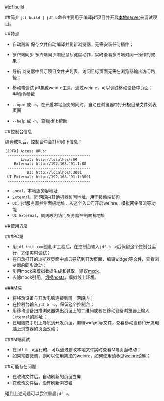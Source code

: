 #jdf build

##简介
`jdf build | jdf b`命令主要用于编译jdf项目并开启[本地server](a_tool_server.md)来调试项目。

##特点
* 自动刷新
    保存文件自动编译并刷新浏览器，无需安装任何插件；
* 多终端同步
    多终端同步响应鼠标键盘动作，实时查看多终端对同一操作的效果；
* 导航
    浏览器中显示项目文件夹列表，访问目标页面无需在浏览器输出访问路径；
* 移动端调试
    jdf集成weinre工具，通过weinre，可以调试移动设备中页面；
##命令参数

* `--open` 或 `-o`，在开启本地服务的同时，自动在浏览器中打开根目录文件列表页面
* `--help` 或 `-h`，查看jdf b帮助

##控制台信息

编译成功后，控制台中会打印如下信息：

    [JDFX] Access URLs:
     --------------------------------------
           Local: http://localhost:80
        External: http://192.168.191.1:80
     --------------------------------------
              UI: http://localhost:3001
     UI External: http://192.168.191.1:3001
     --------------------------------------

* `Local`，本地服务器地址
* `External`，同网段内其他机器访问地址，用于移动端访问
* `UI`，jdf服务器控制面板地址，从这个入口可开启weinre，模拟网络限流等功能
* `UI External`，同网段内访问服务器控制面板地址


##使用方法

###PC端
* 用`jdf init xxx`创建jdf工程后，在控制台输入`jdf b -o`后保留这个控制台运行，方便实时调试；
* 在自动打开的浏览器页面中点击导航到开发页面，编辑widget等文件，查看浏览器的同步改动；
* 引用mock来模拟数据生成和读取，建议[mock](https://github.com/nuysoft/Mock)。
* 去除mock引用，[切换hosts](https://github.com/oldj/SwitchHosts)，模拟线上环境。

###M端
* 将移动设备与开发电脑连接到同一网段内；
* 在控制台输入`jdf b -o`，保留这个控制台；
* 用移动设备扫描浏览器弹出页面上的二维码或者在移动设备浏览器上输入`External`的网址；
* 在电脑或手机上导航到开发页面，编辑widget等文件，查看移动设备和开发电脑上浏览器的页面改动；

###M端调试
* 在`jdf b -o`运行时，可以通过修改本地文件实时查看M端页面改动；
* 如果需要微调，则可以使用集成的weinre，如何使用请参见[weinre说明](a_tool_weinre.md)；

##可能存在问题
* 在改动文件后，自动刷新的页面白屏
* 在改动文件后，没有刷新浏览器

碰到上述问题可以尝试重启`jdf b`。

